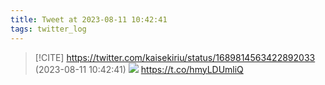 ```yaml
---
title: Tweet at 2023-08-11 10:42:41
tags: twitter_log
---
```


> [!CITE] https://twitter.com/kaisekiriu/status/1689814563422892033 (2023-08-11 10:42:41)
> ![](https://twitter.com/kaisekiriu/status/1689814563422892033)
> https://t.co/hmyLDUmliQ
